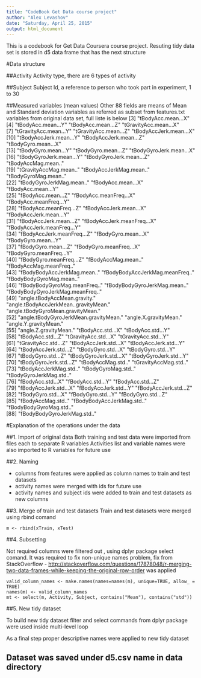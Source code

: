 ```yaml
---
title: "CodeBook Get Data course project"
author: "Alex Levashov"
date: "Saturday, April 25, 2015"
output: html_document
---
```


This is a codebook for Get Data Coursera course project.  Resuting tidy data set is stored in d5 data frame that has the next structure

#Data structure

##Activity 
 Activity type, there are 6 types of activity
 
##Subject 
 Subject Id, a reference to person who took part in experiment, 1 to 30 


##Measured variables (mean values)
Other 88 fields are means of Mean and Standard deviation variables as referred as subset from features.txt variables from original data set, full liste is below
[3] "tBodyAcc.mean...X"                   
[4] "tBodyAcc.mean...Y"                    "tBodyAcc.mean...Z"                    "tGravityAcc.mean...X"                
[7] "tGravityAcc.mean...Y"                 "tGravityAcc.mean...Z"                 "tBodyAccJerk.mean...X"               
[10] "tBodyAccJerk.mean...Y"                "tBodyAccJerk.mean...Z"                "tBodyGyro.mean...X"                  
[13] "tBodyGyro.mean...Y"                   "tBodyGyro.mean...Z"                   "tBodyGyroJerk.mean...X"              
[16] "tBodyGyroJerk.mean...Y"               "tBodyGyroJerk.mean...Z"               "tBodyAccMag.mean.."                  
[19] "tGravityAccMag.mean.."                "tBodyAccJerkMag.mean.."               "tBodyGyroMag.mean.."                 
[22] "tBodyGyroJerkMag.mean.."              "fBodyAcc.mean...X"                    "fBodyAcc.mean...Y"                   
[25] "fBodyAcc.mean...Z"                    "fBodyAcc.meanFreq...X"                "fBodyAcc.meanFreq...Y"               
[28] "fBodyAcc.meanFreq...Z"                "fBodyAccJerk.mean...X"                "fBodyAccJerk.mean...Y"               
[31] "fBodyAccJerk.mean...Z"                "fBodyAccJerk.meanFreq...X"            "fBodyAccJerk.meanFreq...Y"           
[34] "fBodyAccJerk.meanFreq...Z"            "fBodyGyro.mean...X"                   "fBodyGyro.mean...Y"                  
[37] "fBodyGyro.mean...Z"                   "fBodyGyro.meanFreq...X"               "fBodyGyro.meanFreq...Y"              
[40] "fBodyGyro.meanFreq...Z"               "fBodyAccMag.mean.."                   "fBodyAccMag.meanFreq.."              
[43] "fBodyBodyAccJerkMag.mean.."           "fBodyBodyAccJerkMag.meanFreq.."       "fBodyBodyGyroMag.mean.."             
[46] "fBodyBodyGyroMag.meanFreq.."          "fBodyBodyGyroJerkMag.mean.."          "fBodyBodyGyroJerkMag.meanFreq.."     
[49] "angle.tBodyAccMean.gravity."          "angle.tBodyAccJerkMean..gravityMean." "angle.tBodyGyroMean.gravityMean."    
[52] "angle.tBodyGyroJerkMean.gravityMean." "angle.X.gravityMean."                 "angle.Y.gravityMean."                
[55] "angle.Z.gravityMean."                 "tBodyAcc.std...X"                     "tBodyAcc.std...Y"                    
[58] "tBodyAcc.std...Z"                     "tGravityAcc.std...X"                  "tGravityAcc.std...Y"                 
[61] "tGravityAcc.std...Z"                  "tBodyAccJerk.std...X"                 "tBodyAccJerk.std...Y"                
[64] "tBodyAccJerk.std...Z"                 "tBodyGyro.std...X"                    "tBodyGyro.std...Y"                   
[67] "tBodyGyro.std...Z"                    "tBodyGyroJerk.std...X"                "tBodyGyroJerk.std...Y"               
[70] "tBodyGyroJerk.std...Z"                "tBodyAccMag.std.."                    "tGravityAccMag.std.."                
[73] "tBodyAccJerkMag.std.."                "tBodyGyroMag.std.."                   "tBodyGyroJerkMag.std.."              
[76] "fBodyAcc.std...X"                     "fBodyAcc.std...Y"                     "fBodyAcc.std...Z"                    
[79] "fBodyAccJerk.std...X"                 "fBodyAccJerk.std...Y"                 "fBodyAccJerk.std...Z"                
[82] "fBodyGyro.std...X"                    "fBodyGyro.std...Y"                    "fBodyGyro.std...Z"                   
[85] "fBodyAccMag.std.."                    "fBodyBodyAccJerkMag.std.."            "fBodyBodyGyroMag.std.."              
[88] "fBodyBodyGyroJerkMag.std.."  
 
#Explanation of the operations under the data

##1. Import of original data
Both training and test data were imported from files each to separate R variables
Activities list and variable names were also imported to R variables for future use

##2. Naming

- columns from features were applied as column names to train and test datasets 
- activity names were merged with ids for future use
- activity names and subject ids were added to train and test datasets as new columns

##3. Merge of train and test datasets
Train and test datasets were merged using rbind comand
```{r}
m <- rbind(xTrain, xTest)
```

##4. Subsetting

Not required columns were filtered out , using dplyr package select comand. 
It was required to fix non-unique names problem, fix from StackOverflow - http://stackoverflow.com/questions/17878048/r-merging-two-data-frames-while-keeping-the-original-row-order was applied

```{r}
valid_column_names <- make.names(names=names(m), unique=TRUE, allow_ = TRUE)
names(m) <- valid_column_names
mt <- select(m, Activity, Subject, contains("Mean"), contains("std"))
```

##5. New tidy dataset

To build new tidy dataset filter and select commands from dplyr package were used inside multi-level loop 

As a final step proper descriptive names were applied to new tidy dataset

Dataset was saved under d5.csv name in data directory
---